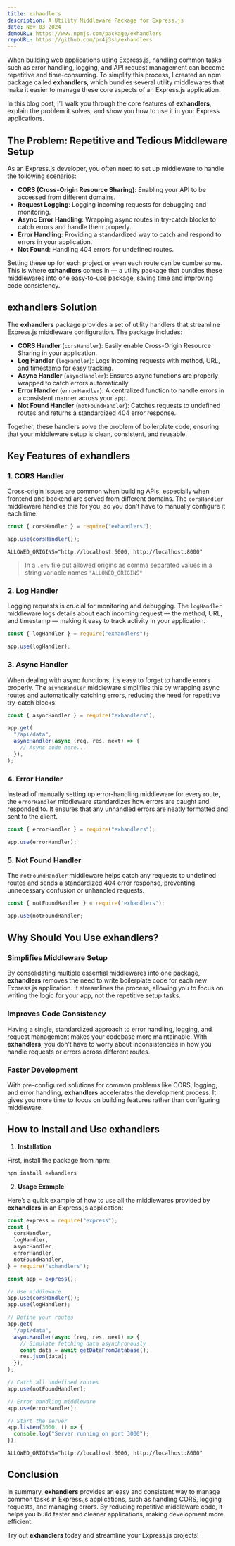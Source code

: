 ```yaml
---
title: exhandlers
description: A Utility Middleware Package for Express.js
date: Nov 03 2024
demoURL: https://www.npmjs.com/package/exhandlers
repoURL: https://github.com/pr4j3sh/exhandlers
---
```


When building web applications using Express.js, handling common tasks such as error handling, logging, and API request management can become repetitive and time-consuming. To simplify this process, I created an npm package called **exhandlers**, which bundles several utility middlewares that make it easier to manage these core aspects of an Express.js application.

In this blog post, I’ll walk you through the core features of **exhandlers**, explain the problem it solves, and show you how to use it in your Express applications.

## The Problem: Repetitive and Tedious Middleware Setup

As an Express.js developer, you often need to set up middleware to handle the following scenarios:

- **CORS (Cross-Origin Resource Sharing)**: Enabling your API to be accessed from different domains.
- **Request Logging**: Logging incoming requests for debugging and monitoring.
- **Async Error Handling**: Wrapping async routes in try-catch blocks to catch errors and handle them properly.
- **Error Handling**: Providing a standardized way to catch and respond to errors in your application.
- **Not Found**: Handling 404 errors for undefined routes.

Setting these up for each project or even each route can be cumbersome. This is where **exhandlers** comes in — a utility package that bundles these middlewares into one easy-to-use package, saving time and improving code consistency.

## **exhandlers** Solution

The **exhandlers** package provides a set of utility handlers that streamline Express.js middleware configuration. The package includes:

- **CORS Handler** (`corsHandler`): Easily enable Cross-Origin Resource Sharing in your application.
- **Log Handler** (`logHandler`): Logs incoming requests with method, URL, and timestamp for easy tracking.
- **Async Handler** (`asyncHandler`): Ensures async functions are properly wrapped to catch errors automatically.
- **Error Handler** (`errorHandler`): A centralized function to handle errors in a consistent manner across your app.
- **Not Found Handler** (`notFoundHandler`): Catches requests to undefined routes and returns a standardized 404 error response.

Together, these handlers solve the problem of boilerplate code, ensuring that your middleware setup is clean, consistent, and reusable.

## Key Features of **exhandlers**

### 1. **CORS Handler**

Cross-origin issues are common when building APIs, especially when frontend and backend are served from different domains. The `corsHandler` middleware handles this for you, so you don't have to manually configure it each time.

```javascript
const { corsHandler } = require("exhandlers");

app.use(corsHandler());
```

```.env
ALLOWED_ORIGINS="http://localhost:5000, http://localhost:8000"
```

> In a `.env` file put allowed origins as comma separated values in a string variable names `"ALLOWED_ORIGINS"`

### 2. **Log Handler**

Logging requests is crucial for monitoring and debugging. The `logHandler` middleware logs details about each incoming request — the method, URL, and timestamp — making it easy to track activity in your application.

```javascript
const { logHandler } = require("exhandlers");

app.use(logHandler);
```

### 3. **Async Handler**

When dealing with async functions, it’s easy to forget to handle errors properly. The `asyncHandler` middleware simplifies this by wrapping async routes and automatically catching errors, reducing the need for repetitive try-catch blocks.

```javascript
const { asyncHandler } = require("exhandlers");

app.get(
  "/api/data",
  asyncHandler(async (req, res, next) => {
    // Async code here...
  }),
);
```

### 4. **Error Handler**

Instead of manually setting up error-handling middleware for every route, the `errorHandler` middleware standardizes how errors are caught and responded to. It ensures that any unhandled errors are neatly formatted and sent to the client.

```javascript
const { errorHandler } = require("exhandlers");

app.use(errorHandler);
```

### 5. **Not Found Handler**

The `notFoundHandler` middleware helps catch any requests to undefined routes and sends a standardized 404 error response, preventing unnecessary confusion or unhandled requests.

```javascript
const { notFoundHandler } = require('exhandlers');

app.use(notFoundHandler;
```

## Why Should You Use **exhandlers**?

### **Simplifies Middleware Setup**

By consolidating multiple essential middlewares into one package, **exhandlers** removes the need to write boilerplate code for each new Express.js application. It streamlines the process, allowing you to focus on writing the logic for your app, not the repetitive setup tasks.

### **Improves Code Consistency**

Having a single, standardized approach to error handling, logging, and request management makes your codebase more maintainable. With **exhandlers**, you don’t have to worry about inconsistencies in how you handle requests or errors across different routes.

### **Faster Development**

With pre-configured solutions for common problems like CORS, logging, and error handling, **exhandlers** accelerates the development process. It gives you more time to focus on building features rather than configuring middleware.

## How to Install and Use **exhandlers**

1. **Installation**

First, install the package from npm:

```bash
npm install exhandlers
```

2. **Usage Example**

Here’s a quick example of how to use all the middlewares provided by **exhandlers** in an Express.js application:

```javascript
const express = require("express");
const {
  corsHandler,
  logHandler,
  asyncHandler,
  errorHandler,
  notFoundHandler,
} = require("exhandlers");

const app = express();

// Use middleware
app.use(corsHandler());
app.use(logHandler);

// Define your routes
app.get(
  "/api/data",
  asyncHandler(async (req, res, next) => {
    // Simulate fetching data asynchronously
    const data = await getDataFromDatabase();
    res.json(data);
  }),
);

// Catch all undefined routes
app.use(notFoundHandler);

// Error handling middleware
app.use(errorHandler);

// Start the server
app.listen(3000, () => {
  console.log("Server running on port 3000");
});
```

```.env
ALLOWED_ORIGINS="http://localhost:5000, http://localhost:8000"
```

## Conclusion

In summary, **exhandlers** provides an easy and consistent way to manage common tasks in Express.js applications, such as handling CORS, logging requests, and managing errors. By reducing repetitive middleware code, it helps you build faster and cleaner applications, making development more efficient.

Try out **exhandlers** today and streamline your Express.js projects!


